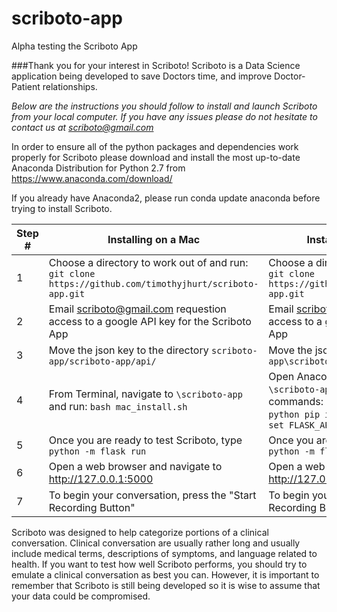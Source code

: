 # scriboto-app
Alpha testing the Scriboto App

###Thank you for your interest in Scriboto! Scriboto is a Data Science application being developed to save Doctors time, and improve Doctor-Patient relationships.

*Below are the instructions you should follow to install and launch Scriboto from your local computer. If you have any issues please do not hesitate to contact us at scriboto@gmail.com*

In order to ensure all of the python packages and dependencies work properly for Scriboto please download and install the most up-to-date Anaconda Distribution for Python 2.7 from https://www.anaconda.com/download/

If you already have Anaconda2, please run conda update anaconda before trying to install Scriboto.

Step #|Installing on a Mac|Installing on a Windows PC
---|---|---
1| Choose a directory to work out of and run: `git clone https://github.com/timothyjhurt/scriboto-app.git`|Choose a directory to work out of and run `git clone https://github.com/timothyjhurt/scriboto-app.git`
2| Email scriboto@gmail.com requestion access to a google API key for the Scriboto App | Email scriboto@gmail.com requestion access to a google API key for the Scriboto App
3| Move the json key to the directory `scriboto-app/scriboto-app/api/`|Move the json key to the directory `scriboto-app\scriboto-app\api\`
4| From Terminal, navigate to `\scriboto-app` and run: `bash mac_install.sh`|Open Anaconda Prompt navigate to `\scriboto-app` and run the following commands: `conda update setuptools`, `python pip install -e .`, `cd scriboto-app`, `set FLASK_APP=app.py`
5| Once you are ready to test Scriboto, type `python -m flask run` | Once you are ready to test Scriboto, type `python -m flask run`
6| Open a web browser and navigate to http://127.0.0.1:5000 | Open a web browser and navigate to http://127.0.0.1:5000
7| To begin your conversation, press the "Start Recording Button"|To begin your conversation, press the "Start Recording Button"

Scriboto was designed to help categorize portions of a clinical conversation. Clinical conversation are usually rather long and usually include medical terms, descriptions of symptoms, and language related to health. If you want to test how well Scriboto performs, you should try to emulate a clinical conversation as best you can. However, it is important to remember that Scriboto is still being developed so it is wise to assume that your data could be compromised. 
  
